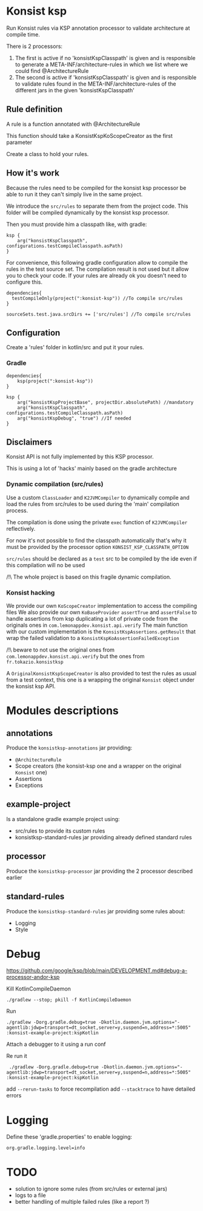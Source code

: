 # Konsist ksp

Run Konsist rules via KSP annotation processor to validate architecture at compile time.

There is 2 processors:

1. The first is active if no 'konsistKspClasspath' is given and is responsible to generate a META-INF/architecture-rules in which we list where we could find @ArchitectureRule 
2. The second is active if 'konsistKspClasspath' is given and is responsible to validate rules found in the META-INF/architecture-rules of the different jars in the given 'konsistKspClasspath' 

## Rule definition

A rule is a function annotated with @ArchitectureRule

This function should take a KonsistKspKoScopeCreator as the first parameter

Create a class to hold your rules.

## How it's work

Because the rules need to be compiled for the konsist ksp processor be able to run it
they can't simply live in the same project.

We introduce the `src/rules` to separate them from the project code.
This folder will be compiled dynamically by the konsist ksp processor.

Then you must provide him a classpath like, with gradle:

```
ksp {
    arg("konsistKspClasspath", configurations.testCompileClasspath.asPath)
}
```

For convenience, this following gradle configuration allow to compile the rules in the test source set.
The compilation result is not used but it allow you to check your code.
If your rules are already ok you doesn't need to configure this.

```
dependencies{
  testCompileOnly(project(":konsist-ksp")) //To compile src/rules
}

sourceSets.test.java.srcDirs += ['src/rules'] //To compile src/rules
```

## Configuration

Create a 'rules' folder in kotlin/src and put it your rules.

### Gradle

```
dependencies{
    ksp(project(":konsist-ksp"))
}

ksp {
    arg("konsistKspProjectBase", projectDir.absolutePath) //mandatory
    arg("konsistKspClasspath", configurations.testCompileClasspath.asPath)
    arg("konsistKspDebug", "true") //If needed
}
```

## Disclaimers

Konsist API is not fully implemented by this KSP processor.

This is using a lot of 'hacks' mainly based on the gradle architecture

### Dynamic compilation (src/rules)

Use a custom `ClassLoader` and `K2JVMCompiler` to dynamically compile and load the rules from src/rules to be used
during the 'main' compilation process.

The compilation is done using the private `exec` function of `K2JVMCompiler` reflectively.

For now it's not possible to find the classpath automatically that's why it must be provided by the processor option
`KONSIST_KSP_CLASSPATH_OPTION`

`src/rules` should be declared as a `test` src to be compiled by the ide even if this compilation will no be used

/!\ The whole project is based on this fragile dynamic compilation.

### Konsist hacking

We provide our own `KoScopeCreator` implementation to access the compiling files
We also provide our own `KoBaseProvider` `assertTrue` and `assertFalse` to handle assertions from ksp
duplicating a lot of private code from the originals ones in `com.lemonappdev.konsist.api.verify`
The main function with our custom implementation is the `KonsistKspAssertions.getResult` that wrap the failed validation
to a `KonsistKspKoAssertionFailedException`

/!\ beware to not use the original ones from `com.lemonappdev.konsist.api.verify` but the ones from
`fr.tokazio.konsistksp`

A `OriginalKonsistKspScopeCreator` is also provided to test the rules as usual from a test context, this one is a
wrapping the original `Konsist` object under the konsist ksp API.

# Modules descriptions

## annotations

Produce the `konsistksp-annotations` jar providing:

* `@ArchitectureRule`
* Scope creators (the konsist-ksp one and a wrapper on the original `Konsist` one)
* Assertions
* Exceptions

## example-project

Is a standalone gradle example project using:

* src/rules to provide its custom rules
* konsistksp-standard-rules jar providing already defined standard rules

## processor

Produce the `konsistksp-processor` jar providing the 2 processor described earlier

## standard-rules

Produce the `konsistksp-standard-rules` jar providing some rules about:

* Logging
* Style

# Debug

https://github.com/google/ksp/blob/main/DEVELOPMENT.md#debug-a-processor-andor-ksp

Kill KotlinCompileDaemon

```
./gradlew --stop; pkill -f KotlinCompileDaemon
```

Run

```
./gradlew -Dorg.gradle.debug=true -Dkotlin.daemon.jvm.options="-agentlib:jdwp=transport=dt_socket,server=y,suspend=n,address=*:5005" :konsist-example-project:kspKotlin
```

Attach a debugger to it using a run conf

Re run it

```
 ./gradlew -Dorg.gradle.debug=true -Dkotlin.daemon.jvm.options="-agentlib:jdwp=transport=dt_socket,server=y,suspend=n,address=*:5005" :konsist-example-project:kspKotlin
```

add `--rerun-tasks` to force recompilation
add `--stacktrace` to have detailed errors

# Logging

Define these 'gradle.properties' to enable logging:

```
org.gradle.logging.level=info
```

# TODO

* solution to ignore some rules (from src/rules or external jars)
* logs to a file
* better handling of multiple failed rules (like a report ?)